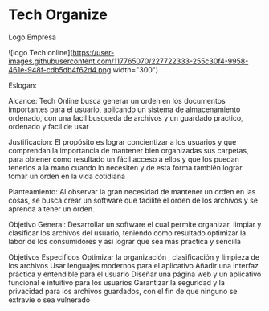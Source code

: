 # Tech Organize

Logo Empresa

![logo Tech online](https://user-images.githubusercontent.com/117765070/227722333-255c30f4-9958-461e-948f-cdb5db4f62d4.png width="300")

Eslogan:


Alcance:
Tech Online busca generar un orden en los documentos importantes para el usuario, aplicando un sistema de almacenamiento ordenado, con una facil busqueda de archivos y un guardado practico, ordenado y facil de usar

Justificacion:
El propósito es lograr concientizar a los usuarios y que comprendan la importancia de mantener bien organizadas sus carpetas, para obtener como resultado un fácil acceso a ellos y que los puedan tenerlos a la mano cuando lo necesiten  y de esta forma también lograr tomar un orden en la vida cotidiana

Planteamiento:
Al observar la gran necesidad de mantener un orden en las cosas, se busca crear un software que facilite el orden de los archivos y se aprenda a tener un orden.

Objetivo General:
Desarrollar un software el cual permite organizar, limpiar y clasificar los archivos del usuario, teniendo como resultado optimizar la labor de los consumidores y así lograr que sea más práctica y sencilla 

Objetivos Especificos
Optimizar la organización , clasificación y limpieza de los archivos 
Usar lenguajes modernos para el aplicativo
Añadir una interfaz práctica y entendible para el usuario
Diseñar una página web y un aplicativo funcional e intuitivo para los usuarios
Garantizar la seguridad y la privacidad para los archivos guardados, con el fin de que ninguno se extravíe o sea vulnerado
